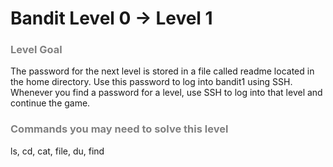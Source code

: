 Bandit Level 0 → Level 1
========================

### <font color="grey">Level Goal</font>

The password for the next level is stored in a file called readme located in the home directory. Use this password to log into bandit1 using SSH. Whenever you find a password for a level, use SSH to log into that level and continue the game.

### <font color="grey">Commands you may need to solve this level</font>

ls, cd, cat, file, du, find